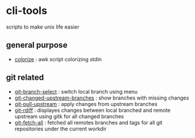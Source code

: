 # cli-tools
scripts to make unix life easier

## general purpose
 - [colorize](man/colorize.md) : awk script colorizing stdin

## git related
 - [git-branch-select](man/git-branch-select.md) : switch local branch using menu
 - [git-changed-upstream-branches](man/git-changed-upstream-branches.md) : show branches with missing changes
 - [git-pull-upstream](man/git-pull-upstream.md) : apply changes from upstream branches
 - [git-rdiff](man/git-rdiff.md) : displayes changes between local branched and remote upstream using gitk for all changed branches
 - [git-fetch-all](man/git-fetch-all) : fetched all remotes branches and tags for all git repositories under the current workdir 
